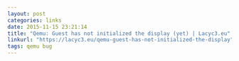 ```yaml
---
layout: post
categories: links
date: 2015-11-15 23:21:14
title: "Qemu: Guest has not initialized the display (yet) | Lacyc3.eu"
linkurl: "https://lacyc3.eu/qemu-guest-has-not-initialized-the-display"
tags: qemu bug
---
```

